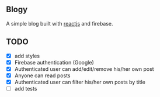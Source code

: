 ## Blogy

A simple blog built with [reactjs](https://reactjs.org) and firebase.

## TODO

- [x] add styles
- [x] Firebase authentication (Google)
- [x] Authenticated user can add/edit/remove his/her own post
- [x] Anyone can read posts
- [x] Authenticated user can filter his/her own posts by title
- [ ] add tests

